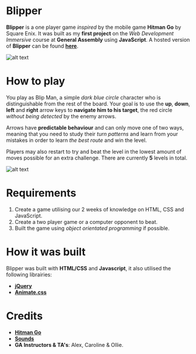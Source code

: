 # Blipper
**Blipper** is a one player game *inspired* by the mobile game **Hitman Go** by Square Enix. It was built as my **first project** on the *Web Development Immersive* course at **General Assembly** using **JavaScript**. A hosted version of **Blipper** can be found [**here**](http://blippergame.herokuapp.com/).

![alt text](http://i653.photobucket.com/albums/uu259/sheree1967/sheree1967037/blipperstartscreen_zpsezwval6q.png "Blipper Starting Screen")

# How to play
You play as Blip Man, a simple *dark blue circle* character who is distinguishable from the rest of the board. Your goal is to use the **up**, **down**, **left** and **right** arrow keys to **navigate him to his target**, the red circle *without being detected* by the enemy arrows.

Arrows have **predictable behaviour** and can only move one of two ways, meaning that you need to study their *turn patterns* and learn from your mistakes in order to learn *the best route* and win the level. 

Players may also restart to try and beat the level in the lowest amount of moves possible for an extra challenge. There are currently **5** levels in total.

![alt text](http://i653.photobucket.com/albums/uu259/sheree1967/sheree1967038/blippergamescreen_zpsb9ylmiad.png "Blipper Level 1 ")

# Requirements
1. Create a game utilising our 2 weeks of knowledge on HTML, CSS and JavaScript.
2. Create a two player game or a computer opponent to beat.
3. Built the game using *object orientated programming* if possible.

# How it was built
Blipper was built with **HTML/CSS** and **Javascript**, it also utilised the following librairies:
- [**jQuery**](https://jquery.com/download/)
- [**Animate.css**](https://daneden.github.io/animate.css/)

# Credits
- [**Hitman Go**](https://play.google.com/store/apps/details?id=com.squareenixmontreal.hitmango&hl=en)
- [**Sounds**](http://www.freesfx.co.uk/)
- **GA Instructors & TA's**: Alex, Caroline & Ollie.

